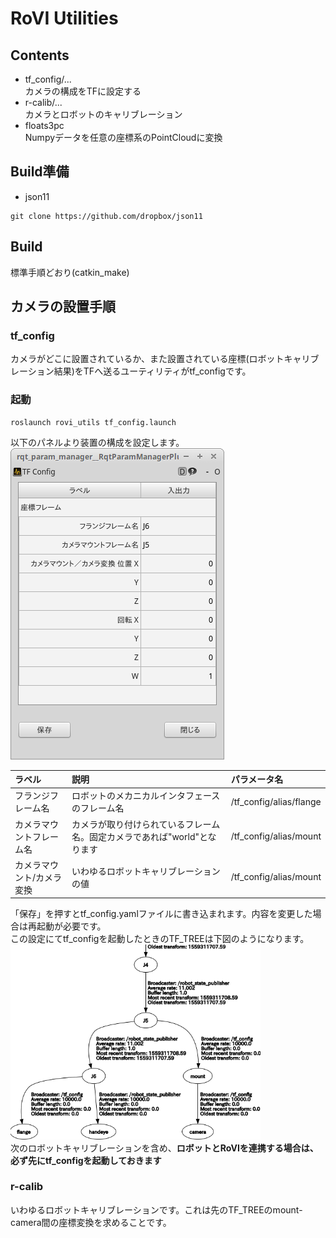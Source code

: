 # RoVI Utilities

## Contents

- tf_config/...  
カメラの構成をTFに設定する
- r-calib/...  
カメラとロボットのキャリブレーション
- floats3pc  
Numpyデータを任意の座標系のPointCloudに変換

## Build準備  
- json11  
~~~
git clone https://github.com/dropbox/json11
~~~

## Build
標準手順どおり(catkin_make)

## カメラの設置手順  
### tf_config  
カメラがどこに設置されているか、また設置されている座標(ロボットキャリブレーション結果)をTFへ送るユーティリティがtf_configです。  
### 起動
~~~
roslaunch rovi_utils tf_config.launch
~~~
以下のパネルより装置の構成を設定します。
<img src="img/tf_config.png" />

|ラベル|説明|パラメータ名|
|:----|:----|:----|
|フランジフレーム名|ロボットのメカニカルインタフェースのフレーム名|/tf_config/alias/flange|  
|カメラマウントフレーム名|カメラが取り付けられているフレーム名。固定カメラであれば"world"となります|/tf_config/alias/mount|
|カメラマウント/カメラ変換|いわゆるロボットキャリブレーションの値|/tf_config/alias/mount|

「保存」を押すとtf_config.yamlファイルに書き込まれます。内容を変更した場合は再起動が必要です。  
この設定にてtf_configを起動したときのTF_TREEは下図のようになります。
<img src="img/frames.png" width="400" /><br clear="all" />
次のロボットキャリブレーションを含め、**ロボットとRoVIを連携する場合は、必ず先にtf_configを起動しておきます**

### r-calib  
いわゆるロボットキャリブレーションです。これは先のTF_TREEのmount-camera間の座標変換を求めることです。

